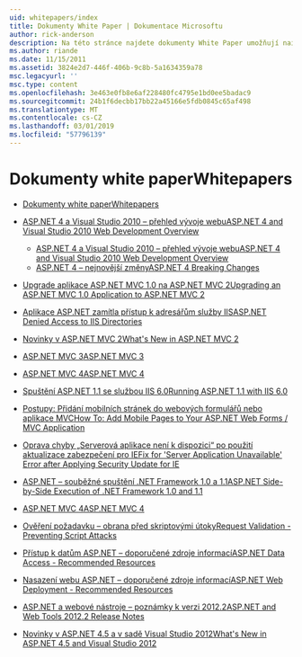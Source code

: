 ```yaml
---
uid: whitepapers/index
title: Dokumenty White Paper | Dokumentace Microsoftu
author: rick-anderson
description: Na této stránce najdete dokumenty White Paper umožňují nainstalovat a nakonfigurovat prostředí ASP.NET a vám pomůžou při psaní zabezpečené, rychlé a flexibilní aplikací ASP.NET.
ms.author: riande
ms.date: 11/15/2011
ms.assetid: 3824e2d7-446f-406b-9c8b-5a1634359a78
msc.legacyurl: ''
msc.type: content
ms.openlocfilehash: 3e463e0fb8e6af228480fc4795e1bd0ee5badac9
ms.sourcegitcommit: 24b1f6decbb17bb22a45166e5fdb0845c65af498
ms.translationtype: MT
ms.contentlocale: cs-CZ
ms.lasthandoff: 03/01/2019
ms.locfileid: "57796139"
---
```

<a name="whitepapers"></a><span data-ttu-id="32dd2-103">Dokumenty white paper</span><span class="sxs-lookup"><span data-stu-id="32dd2-103">Whitepapers</span></span>
====================
- [<span data-ttu-id="32dd2-104">Dokumenty white paper</span><span class="sxs-lookup"><span data-stu-id="32dd2-104">Whitepapers</span></span>](overview.md)
- [<span data-ttu-id="32dd2-105">ASP.NET 4 a Visual Studio 2010 – přehled vývoje webu</span><span class="sxs-lookup"><span data-stu-id="32dd2-105">ASP.NET 4 and Visual Studio 2010 Web Development Overview</span></span>](aspnet4/index.md)

    - [<span data-ttu-id="32dd2-106">ASP.NET 4 a Visual Studio 2010 – přehled vývoje webu</span><span class="sxs-lookup"><span data-stu-id="32dd2-106">ASP.NET 4 and Visual Studio 2010 Web Development Overview</span></span>](aspnet4/overview.md)
    - [<span data-ttu-id="32dd2-107">ASP.NET 4 – nejnovější změny</span><span class="sxs-lookup"><span data-stu-id="32dd2-107">ASP.NET 4 Breaking Changes</span></span>](aspnet4/breaking-changes.md)
- [<span data-ttu-id="32dd2-108">Upgrade aplikace ASP.NET MVC 1.0 na ASP.NET MVC 2</span><span class="sxs-lookup"><span data-stu-id="32dd2-108">Upgrading an ASP.NET MVC 1.0 Application to ASP.NET MVC 2</span></span>](aspnet-mvc2-upgrade-notes.md)
- [<span data-ttu-id="32dd2-109">Aplikace ASP.NET zamítla přístup k adresářům služby IIS</span><span class="sxs-lookup"><span data-stu-id="32dd2-109">ASP.NET Denied Access to IIS Directories</span></span>](denied-access-to-iis-directories.md)
- [<span data-ttu-id="32dd2-110">Novinky v ASP.NET MVC 2</span><span class="sxs-lookup"><span data-stu-id="32dd2-110">What's New in ASP.NET MVC 2</span></span>](what-is-new-in-aspnet-mvc.md)
- [<span data-ttu-id="32dd2-111">ASP.NET MVC 3</span><span class="sxs-lookup"><span data-stu-id="32dd2-111">ASP.NET MVC 3</span></span>](mvc3-release-notes.md)
- [<span data-ttu-id="32dd2-112">ASP.NET MVC 4</span><span class="sxs-lookup"><span data-stu-id="32dd2-112">ASP.NET MVC 4</span></span>](mvc4-beta-release-notes.md)
- [<span data-ttu-id="32dd2-113">Spuštění ASP.NET 1.1 se službou IIS 6.0</span><span class="sxs-lookup"><span data-stu-id="32dd2-113">Running ASP.NET 1.1 with IIS 6.0</span></span>](aspnet-and-iis6.md)
- [<span data-ttu-id="32dd2-114">Postupy: Přidání mobilních stránek do webových formulářů nebo aplikace MVC</span><span class="sxs-lookup"><span data-stu-id="32dd2-114">How To: Add Mobile Pages to Your ASP.NET Web Forms / MVC Application</span></span>](add-mobile-pages-to-your-aspnet-web-forms-mvc-application.md)
- [<span data-ttu-id="32dd2-115">Oprava chyby „Serverová aplikace není k dispozici“ po použití aktualizace zabezpečení pro IE</span><span class="sxs-lookup"><span data-stu-id="32dd2-115">Fix for 'Server Application Unavailable' Error after Applying Security Update for IE</span></span>](ms03-32-issue.md)
- [<span data-ttu-id="32dd2-116">ASP.NET – souběžné spuštění .NET Framework 1.0 a 1.1</span><span class="sxs-lookup"><span data-stu-id="32dd2-116">ASP.NET Side-by-Side Execution of .NET Framework 1.0 and 1.1</span></span>](side-by-side-with-10.md)
- [<span data-ttu-id="32dd2-117">ASP.NET MVC 4</span><span class="sxs-lookup"><span data-stu-id="32dd2-117">ASP.NET MVC 4</span></span>](mvc4-release-notes.md)
- [<span data-ttu-id="32dd2-118">Ověření požadavku – obrana před skriptovými útoky</span><span class="sxs-lookup"><span data-stu-id="32dd2-118">Request Validation - Preventing Script Attacks</span></span>](request-validation.md)
- [<span data-ttu-id="32dd2-119">Přístup k datům ASP.NET – doporučené zdroje informací</span><span class="sxs-lookup"><span data-stu-id="32dd2-119">ASP.NET Data Access - Recommended Resources</span></span>](aspnet-data-access-content-map.md)
- [<span data-ttu-id="32dd2-120">Nasazení webu ASP.NET – doporučené zdroje informací</span><span class="sxs-lookup"><span data-stu-id="32dd2-120">ASP.NET Web Deployment - Recommended Resources</span></span>](aspnet-web-deployment-content-map.md)
- [<span data-ttu-id="32dd2-121">ASP.NET a webové nástroje – poznámky k verzi 2012.2</span><span class="sxs-lookup"><span data-stu-id="32dd2-121">ASP.NET and Web Tools 2012.2 Release Notes</span></span>](aspnet-and-web-tools-20122-release-notes.md)
- [<span data-ttu-id="32dd2-122">Novinky v ASP.NET 4.5 a v sadě Visual Studio 2012</span><span class="sxs-lookup"><span data-stu-id="32dd2-122">What's New in ASP.NET 4.5 and Visual Studio 2012</span></span>](whats-new-in-aspnet-45-and-visual-studio-2012.md)
